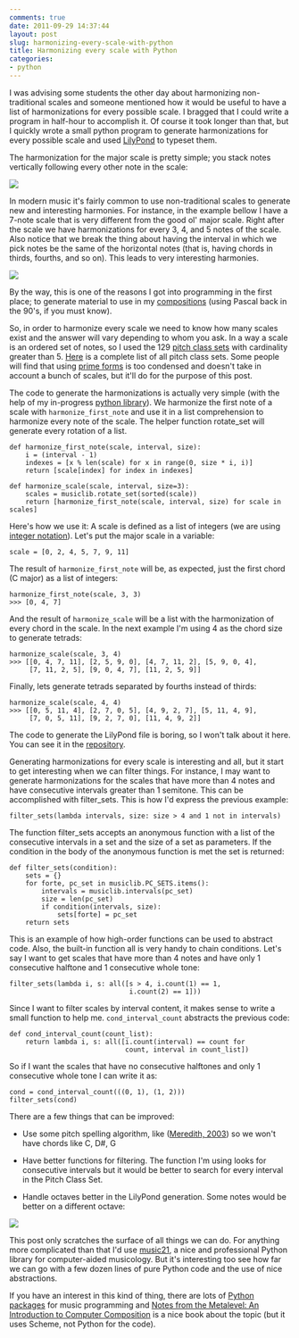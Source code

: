 ```yaml
---
comments: true
date: 2011-09-29 14:37:44
layout: post
slug: harmonizing-every-scale-with-python
title: Harmonizing every scale with Python
categories:
- python
---
```


I was advising some students the other day about harmonizing
non-traditional scales and someone mentioned how it would be useful to
have a list of harmonizations for every possible scale. I bragged that
I could write a program in half-hour to accomplish it. Of course it
took longer than that, but I quickly wrote a small python program to
generate harmonizations for every possible scale and used [LilyPond]
to typeset them.

<!-- more -->

The harmonization for the major scale is pretty simple; you stack
notes vertically following every other note in the scale:

![](/images/2011/09/scale.png)

In modern music it's fairly common to use non-traditional scales to
generate new and interesting harmonies. For instance, in the example
bellow I have a 7-note scale that is very different from the good ol'
major scale. Right after the scale we have harmonizations for every 3,
4, and 5 notes of the scale. Also notice that we break the thing about
having the interval in which we pick notes be the same of the
horizontal notes (that is, having chords in thirds, fourths, and so
on). This leads to very interesting harmonies.

![](/images/2011/09/Escalas.png)

By the way, this is one of the reasons I got into programming in the
first place; to generate material to use in my [compositions] (using
Pascal back in the 90's, if you must know).

So, in order to harmonize every scale we need to know how many scales
exist and the answer will vary depending to whom you ask. In a way a
scale is an ordered set of notes, so I used the 129 [pitch class sets]
with cardinality greater than 5. [Here] is a complete list of all
pitch class sets. Some people will find that using [prime forms] is
too condensed and doesn't take in account a bunch of scales, but it'll
do for the purpose of this post.

The code to generate the harmonizations is actually very simple (with
the help of my in-progress [python library]). We harmonize the first
note of a scale with `harmonize_first_note` and use it in a list
comprehension to harmonize every note of the scale. The helper
function rotate_set will generate every rotation of a list.

    def harmonize_first_note(scale, interval, size):
        i = (interval - 1)
        indexes = [x % len(scale) for x in range(0, size * i, i)]
        return [scale[index] for index in indexes]
    
    def harmonize_scale(scale, interval, size=3):
        scales = musiclib.rotate_set(sorted(scale))
        return [harmonize_first_note(scale, interval, size) for scale in scales]


Here's how we use it: A scale is defined as a list of integers (we are
using [integer notation]). Let's put the major scale in a variable:

    
    scale = [0, 2, 4, 5, 7, 9, 11]


The result of `harmonize_first_note` will be, as expected, just the
first chord (C major) as a list of integers:

    
    harmonize_first_note(scale, 3, 3)
    >>> [0, 4, 7]


And the result of `harmonize_scale` will be a list with the
harmonization of every chord in the scale. In the next example I'm
using 4 as the chord size to generate tetrads:

    
    harmonize_scale(scale, 3, 4)
    >>> [[0, 4, 7, 11], [2, 5, 9, 0], [4, 7, 11, 2], [5, 9, 0, 4],
         [7, 11, 2, 5], [9, 0, 4, 7], [11, 2, 5, 9]]


Finally, lets generate tetrads separated by fourths instead of thirds:

    
    harmonize_scale(scale, 4, 4)
    >>> [[0, 5, 11, 4], [2, 7, 0, 5], [4, 9, 2, 7], [5, 11, 4, 9],
         [7, 0, 5, 11], [9, 2, 7, 0], [11, 4, 9, 2]]


The code to generate the LilyPond file is boring, so I won't talk
about it here. You can see it in the [repository].

Generating harmonizations for every scale is interesting and all, but
it start to get interesting when we can filter things. For instance, I
may want to generate harmonizations for the scales that have more than
4 notes and have consecutive intervals greater than 1 semitone. This
can be accomplished with filter_sets. This is how I'd express the
previous example:

    
    filter_sets(lambda intervals, size: size > 4 and 1 not in intervals)


The function filter_sets accepts an anonymous function with a list of
the consecutive intervals in a set and the size of a set as
parameters. If the condition in the body of the anonymous function is
met the set is returned:

    
    def filter_sets(condition):
        sets = {}
        for forte, pc_set in musiclib.PC_SETS.items():
            intervals = musiclib.intervals(pc_set)
            size = len(pc_set)
            if condition(intervals, size):
                sets[forte] = pc_set
        return sets


This is an example of how high-order functions can be used to abstract
code. Also, the built-in function all is very handy to chain
conditions. Let's say I want to get scales that have more than 4 notes
and have only 1 consecutive halftone and 1 consecutive whole tone:

    
    filter_sets(lambda i, s: all([s > 4, i.count(1) == 1,
                                  i.count(2) == 1]))


Since I want to filter scales by interval content, it makes sense to
write a small function to help me. `cond_interval_count` abstracts the
previous code:

    
    def cond_interval_count(count_list):
        return lambda i, s: all([i.count(interval) == count for
                                 count, interval in count_list])


So if I want the scales that have no consecutive halftones and only 1
consecutive whole tone I can write it as:

    
    cond = cond_interval_count(((0, 1), (1, 2)))
    filter_sets(cond)


There are a few things that can be improved:
	
  * Use some pitch spelling algorithm, like ([Meredith, 2003]) so we
    won't have chords like C, D#, G
	
  * Have better functions for filtering. The function I'm using looks
    for consecutive intervals but it would be better to search for
    every interval in the Pitch Class Set.

  * Handle octaves better in the LilyPond generation. Some notes would
be better on a different octave:

![](/images/2011/09/Oitava-errada.png)

This post only scratches the surface of all things we can do. For
anything more complicated than that I'd use [music21], a nice and
professional Python library for computer-aided musicology. But it's
interesting too see how far we can go with a few dozen lines of pure
Python code and the use of nice abstractions.

If you have an interest in this kind of thing, there are lots of
[Python packages] for music programming and
[Notes from the Metalevel: An Introduction to Computer Composition] is
a nice book about the topic (but it uses Scheme, not Python for the
code).

<!-- Links -->

[LilyPond]: lilypond.org/
[compositions]: http://pedrokroger.com/compositions/
[pitch class sets]: http://en.wikipedia.org/wiki/Set_theory_(music)
[Here]: https://github.com/kroger/musiclib/blob/master/musiclib/pc_sets.py
[prime forms]: http://www.jaytomlin.com/music/settheory/help.html#primeform
[python library]: https://github.com/kroger/musiclib
[integer notation]: http://en.wikipedia.org/wiki/Pitch_class#Integer_notation
[repository]: https://github.com/kroger/scales/blob/master/scales.py#L32
[Meredith, 2003]: http://citeseer.ist.psu.edu/viewdoc/summary?doi=10.1.1.12.8569
[music21]: http://mit.edu/music21/
[Python packages]: http://wiki.python.org/moin/PythonInMusic
[Notes from the Metalevel: An Introduction to Computer Composition]: http://www.amazon.com/Notes-Metalevel-Introduction-Computer-Composition/dp/9026519753
